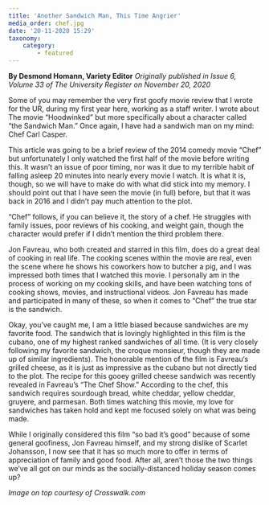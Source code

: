 ```yaml
---
title: 'Another Sandwich Man, This Time Angrier'
media_order: chef.jpg
date: '20-11-2020 15:29'
taxonomy:
    category:
        - featured
---
```


**By Desmond Homann, Variety Editor** _Originally published in Issue 6, Volume 33 of The University Register on November 20, 2020_

Some of you may remember the very first goofy movie review that I wrote for the UR, during my first year here, working as a staff writer. I wrote about The movie “Hoodwinked” but more specifically about a character called “the Sandwich Man.” Once again, I have had a sandwich man on my mind: Chef Carl Casper.

This article was going to be a brief review of the 2014 comedy movie “Chef” but unfortunately I only watched the first half of the movie before writing this. It wasn’t an issue of poor timing, nor was it due to my terrible habit of falling asleep 20 minutes into nearly every movie I watch. It is what it is, though, so we will have to make do with what did stick into my memory. I should point out that I have seen the movie (in full) before, but that it was back in 2016 and I didn’t pay much attention to the plot.

“Chef” follows, if you can believe it, the story of a chef. He struggles with family issues, poor reviews of his cooking, and weight gain, though the character would prefer if I didn’t mention the third problem there.

Jon Favreau, who both created and starred in this film, does do a great deal of cooking in real life. The cooking scenes within the movie are real, even the scene where he shows his coworkers how to butcher a pig, and I was impressed both times that I watched this movie. I personally am in the process of working on my cooking skills, and have been watching tons of cooking shows, movies, and instructional videos. Jon Favreau has made and participated in many of these, so when it comes to “Chef” the true star is the sandwich. 

Okay, you’ve caught me, I am a little biased because sandwiches are my favorite food. The sandwich that is lovingly highlighted in this film is the cubano, one of my highest ranked sandwiches of all time. (It is very closely following my favorite sandwich, the croque monsieur, though they are made up of similar ingredients). The honorable mention of the film is Favreau‘s grilled cheese, as it is just as impressive as the cubano but not directly tied to the plot. The recipe for this gooey grilled cheese sandwich was recently revealed in Favreau’s “The Chef Show.” According to the chef, this sandwich requires sourdough bread, white cheddar, yellow cheddar, gruyere, and parmesan. Both times watching this movie, my love for sandwiches has taken hold and kept me focused solely on what was being made. 

While I originally considered this film “so bad it’s good” because of some general goofiness, Jon Favreau himself, and my strong dislike of Scarlet Johansson, I now see that it has so much more to offer in terms of appreciation of family and good food. After all, aren’t those the two things we’ve all got on our minds as the socially-distanced holiday season comes up?

_Image on top courtesy of Crosswalk.com_